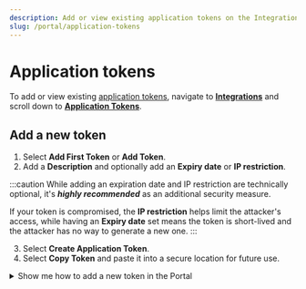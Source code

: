 ```yaml
---
description: Add or view existing application tokens on the Integrations page of the emnify Portal
slug: /portal/application-tokens
---
```


# Application tokens

To add or view existing [application tokens](/glossary#application-tokens), navigate to [**Integrations**](https://portal.emnify.com/integrations) and scroll down to [**Application Tokens**](https://portal.emnify.com/integrations#application-tokens).

## Add a new token

1. Select **Add First Token** or **Add Token**.
2. Add a **Description** and optionally add an **Expiry date** or **IP restriction**.

:::caution
While adding an expiration date and IP restriction are technically optional, it's **_highly recommended_** as an additional security measure.

If your token is compromised, the **IP restriction** helps limit the attacker's access, while having an **Expiry date** set means the token is short-lived and the attacker has no way to generate a new one.
:::

3. Select **Create Application Token**.
4. Select **Copy Token** and paste it into a secure location for future use.

<details className="custom-details-troubleshooting">
  <summary>Show me how to add a new token in the Portal</summary>

  Collapse the following sections or scroll down to **Application Tokens**.  
  <img
    src={require('./assets/integrations-application-tokens.png').default}
    alt=""
  /> 

  Select **Add Token** or **Add First Token**.  

  <img
    src={require('./assets/application-tokens-add-first-token.png').default}
    alt=""
  /> 

  After choosing a descriptive label and optionally adding an **Expiry date** or **IP restriction**, select **Create Application Token**.  

  <img
    src={require('./assets/application-tokens-add-token-dialog.png').default}
    alt=""
  /> 

  Your token will then be generated.
  Select **Copy Token** and paste it in a secure location for future use.

  **Warning**: The token can only be copied during this session.
  You cannot retrieve it later in another session.

  <img
    src={require('./assets/token-created.png').default}
    alt=""
  /> 
</details>
